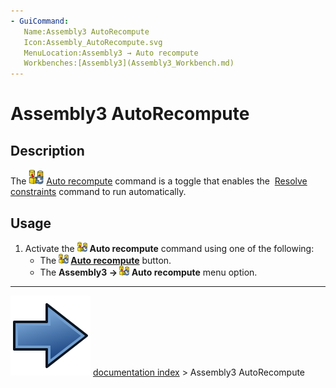 ```yaml
---
- GuiCommand:
   Name:Assembly3 AutoRecompute
   Icon:Assembly_AutoRecompute.svg‎‎
   MenuLocation:Assembly3 → Auto recompute
   Workbenches:[Assembly3](Assembly3_Workbench.md)
---
```


# Assembly3 AutoRecompute

## Description

The <img alt="" src=images/Assembly_AutoRecompute.svg  style="width:24px;"> [Auto recompute](Assembly3_AutoRecompute.md) command is a toggle that enables the <img alt="" src=images/Assembly3_workbench_icon.svg‎‎  style="width:16px;"> [Resolve constraints](Assembly3_ResolveConstraints.md) command to run automatically.

## Usage

1.  Activate the <img alt="" src=images/Assembly_AutoRecompute.svg  style="width:16px;"> **Auto recompute** command using one of the following:
    -   The **<img src="images/Assembly_AutoRecompute.svg" width=16px> [Auto recompute](Assembly3_AutoRecompute.md)** button.
    -   The **Assembly3 → <img src="images/Assembly_AutoRecompute.svg" width=16px> Auto recompute** menu option.



---
![](images/Button_right.svg) [documentation index](../README.md) > Assembly3 AutoRecompute
